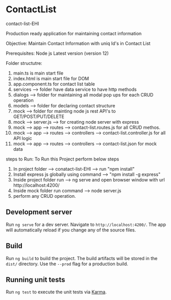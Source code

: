 # ContactList

contact-list-EHI 

Production ready application for maintaining contact information

Objective: 
Maintain Contact Information with uniq Id's in Contact List

Prerequisites: 
Node js Latest version (version 12)

Folder structutre:
1.	main.ts is main start file
2.	index.html is main start file for DOM
3.	app.component.ts for contact list table
4.	services --> folder have data service to have http methods
5.	dialogs --> folder for maintaining all modal pop ups for each CRUD operation
6.	models --> folder for declaring contact structure
7.	mock --> folder for mainting node js rest API's to GET/POST/PUT/DELETE
8.	mock --> server.js --> for creating node server with express
9.	mock --> app --> routes --> contact-list.routes.js for all CRUD methos.
10.	mock --> app --> routes --> controllers --> contact-list.controller.js for all API logic
11.	mock --> app --> routes --> controllers --> contact-list.json for mock data

steps to Run:
 To Run this Project perform below steps
 
1.	In project folder --> conatact-list-EHI --> run "npm install"
2.	Install express js globally using command --> "npm install -g express"
3.	Inside project folder run --> ng serve and open browser window with url http://localhost:4200/
4.	Inside mock folder run command --> node server.js
5.	perform any CRUD operation.

## Development server

Run `ng serve` for a dev server. Navigate to `http://localhost:4200/`. The app will automatically reload if you change any of the source files.


## Build

Run `ng build` to build the project. The build artifacts will be stored in the `dist/` directory. Use the `--prod` flag for a production build.

## Running unit tests

Run `ng test` to execute the unit tests via [Karma](https://karma-runner.github.io).
